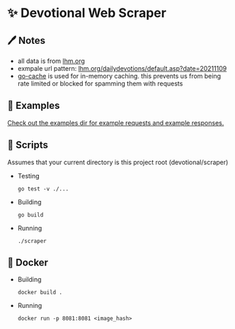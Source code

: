 

# ✨ Devotional Web Scraper

## 🖊 Notes

 - all data is from [lhm.org](https://www.lhm.org/)
 - exmpale url pattern: [lhm.org/dailydevotions/default.asp?date=20211109](https://www.lhm.org/dailydevotions/default.asp?date=20211109)
 - [go-cache](https://github.com/patrickmn/go-cache) is used for in-memory caching. this prevents us from being rate limited or blocked for spamming them with requests
  

## 🤔 Examples

[Check out the examples dir for example requests and example responses.](https://github.com/zepez/devotional/tree/main/scraper/examples)

## 🌟 Scripts

Assumes that your current directory is this project root (devotional/scraper)

- Testing

  `go test -v ./...`

- Building

  `go build`

- Running

  `./scraper`


## 🐳 Docker 

- Building

  `docker build .`

- Running 
  
  `docker run -p 8081:8081 <image_hash>`



  